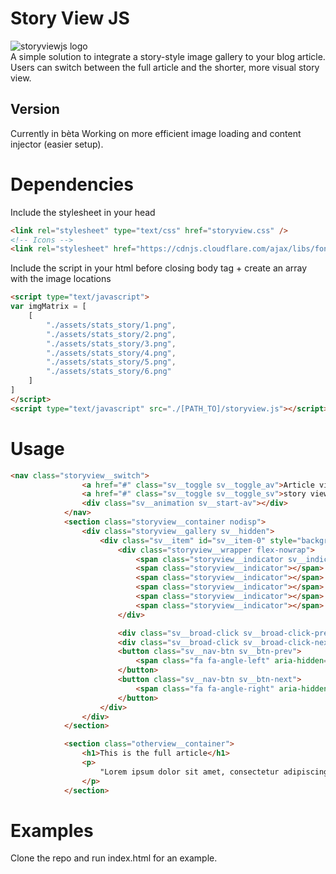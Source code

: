 # Story View JS
![storyviewjs logo](https://i.ibb.co/0CSMgb7/storyview-logo-s.png)  
A simple solution to integrate a story-style image gallery to your blog article.
Users can switch between the full article and the shorter, more visual story view.

## Version
Currently in bèta
Working on more efficient image loading and content injector (easier setup).

# Dependencies
Include the stylesheet in your head
```html
<link rel="stylesheet" type="text/css" href="storyview.css" />
<!-- Icons -->
<link rel="stylesheet" href="https://cdnjs.cloudflare.com/ajax/libs/font-awesome/4.7.0/css/font-awesome.min.css">
```

Include the script in your html before closing body tag + create an array with the image locations
```html
<script type="text/javascript">
var imgMatrix = [
    [
        "./assets/stats_story/1.png",
        "./assets/stats_story/2.png",
        "./assets/stats_story/3.png",
        "./assets/stats_story/4.png",
        "./assets/stats_story/5.png",
        "./assets/stats_story/6.png"
    ]
]
</script>
<script type="text/javascript" src="./[PATH_TO]/storyview.js"></script>
```

# Usage
```html
<nav class="storyview__switch">
                <a href="#" class="sv__toggle sv__toggle_av">Article view</a>
                <a href="#" class="sv__toggle sv__toggle_sv">story view</a>
                <div class="sv__animation sv__start-av"></div>
            </nav>
            <section class="storyview__container nodisp">
                <div class="storyview__gallery sv__hidden">
                    <div class="sv__item" id="sv__item-0" style="background-image: url('FIRST_IMAGE_URL');" sv-current-img="0">
                        <div class="storyview__wrapper flex-nowrap">
                            <span class="storyview__indicator sv__indicator-active"></span>
                            <span class="storyview__indicator"></span>
                            <span class="storyview__indicator"></span>
                            <span class="storyview__indicator"></span>
                            <span class="storyview__indicator"></span>
                            <span class="storyview__indicator"></span>
                        </div>

                        <div class="sv__broad-click sv__broad-click-prev"></div>
                        <div class="sv__broad-click sv__broad-click-next"></div>
                        <button class="sv__nav-btn sv__btn-prev">
                            <span class="fa fa-angle-left" aria-hidden="true"></span>
                        </button>
                        <button class="sv__nav-btn sv__btn-next">
                            <span class="fa fa-angle-right" aria-hidden="true"></span>
                        </button>
                    </div>
                </div>
            </section>

            <section class="otherview__container">
                <h1>This is the full article</h1>
                <p>
                    "Lorem ipsum dolor sit amet, consectetur adipiscing elit, sed do eiusmod tempor incididunt ut labore et dolore magna aliqua. Ut enim ad minim veniam, quis nostrud exercitation ullamco laboris nisi ut aliquip ex ea commodo consequat. Duis aute irure dolor in reprehenderit in voluptate velit esse cillum dolore eu fugiat nulla pariatur. Excepteur sint occaecat cupidatat non proident, sunt in culpa qui officia deserunt mollit anim id est laborum."
                </p>
            </section>
```
# Examples
Clone the repo and run index.html for an example.